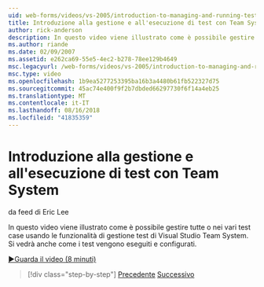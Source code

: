 ```yaml
---
uid: web-forms/videos/vs-2005/introduction-to-managing-and-running-tests-with-team-system
title: Introduzione alla gestione e all'esecuzione di test con Team System | Microsoft Docs
author: rick-anderson
description: In questo video viene illustrato come è possibile gestire tutte o nei vari test case usando le funzionalità di gestione test di Visual Studio Team System. Si vedrà anche...
ms.author: riande
ms.date: 02/09/2007
ms.assetid: e262ca69-55e5-4ec2-b278-78ee129b4649
msc.legacyurl: /web-forms/videos/vs-2005/introduction-to-managing-and-running-tests-with-team-system
msc.type: video
ms.openlocfilehash: 1b9ea5277253395ba16b3a4480b61fb522327d75
ms.sourcegitcommit: 45ac74e400f9f2b7dbded66297730f6f14a4eb25
ms.translationtype: MT
ms.contentlocale: it-IT
ms.lasthandoff: 08/16/2018
ms.locfileid: "41835359"
---
```

<a name="introduction-to-managing-and-running-tests-with-team-system"></a>Introduzione alla gestione e all'esecuzione di test con Team System
====================
da feed di Eric Lee

In questo video viene illustrato come è possibile gestire tutte o nei vari test case usando le funzionalità di gestione test di Visual Studio Team System. Si vedrà anche come i test vengono eseguiti e configurati.

[&#9654;Guarda il video (8 minuti)](https://channel9.msdn.com/Blogs/ASP-NET-Site-Videos/introduction-to-managing-and-running-tests-with-team-system)

> [!div class="step-by-step"]
> [Precedente](introduction-to-manual-testing-with-team-system.md)
> [Successivo](measuring-the-business-value-of-ajax.md)
